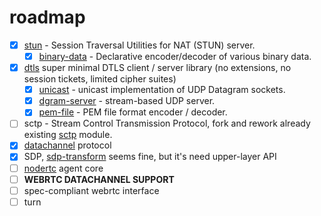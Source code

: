 # roadmap

* [x] [stun](https://www.npmjs.com/package/stun) - Session Traversal Utilities for NAT (STUN) server.
  * [x] [binary-data](https://www.npmjs.com/package/binary-data) - Declarative encoder/decoder of various binary data.
* [x] [dtls](https://www.npmjs.com/package/@nodertc/dtls) super minimal DTLS client / server library (no extensions, no session tickets, limited cipher suites)
  * [x] [unicast](https://npmjs.org/package/unicast) - unicast implementation of UDP Datagram sockets.
  * [x] [dgram-server](https://npmjs.org/package/dgram-server) - stream-based UDP server.
  * [x] [pem-file](https://npmjs.org/package/pem-file) - PEM file format encoder / decoder.
* [ ] sctp - Stream Control Transmission Protocol, fork and rework already existing [sctp](https://www.npmjs.com/package/sctp) module.
* [x] [datachannel](https://www.npmjs.com/package/@nodertc/datachannel) protocol
* [x] SDP, [sdp-transform](https://www.npmjs.com/package/sdp-transform) seems fine, but it's need upper-layer API
* [ ] [nodertc](https://github.com/nodertc/nodertc) agent core
* [ ] **WEBRTC DATACHANNEL SUPPORT**
* [ ] spec-compliant webrtc interface
* [ ] turn
